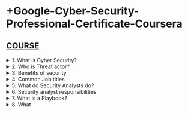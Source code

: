 
# +Google-Cyber-Security-Professional-Certificate-Coursera

## [COURSE](https://www.coursera.org/learn/foundations-of-cybersecurity/lecture/DhI78/welcome-to-the-google-cybersecurity-certificate)

<details>
<summary>1. What is Cyber Security? </summary>

## What is Cyber Security?

- The practice of ensuring Confidentiality, Integrity, and Availability (CIA) of Information by protecting networks, devices, people, and data from unauthorized access or criminal exploitation.

</details>

<details>
<summary>2. Who is Threat actor? </summary>

## Who is Threat actor?

- Any person or group who presents a security risk.

</details>

<details>
<summary>3. Benefits of security </summary>

## Benefits of security

- Protects against external and internal threats
- Meets regulatory compliance
- Maintains and improves business productivity
- Reduces expenses
- Maintains brand trust

</details>

<details>
<summary>4. Common Job titles </summary>

## Common Job titles
  
- Security analyst or specialist
- Cybersecurity analyst or specialist
- Security operations center (SOC) analyst
- Information security analyst

</details>

<details>
<summary>5. What do Security Analysts do? </summary>

## What do Security Analysts do?

- Security analysts are responsible for monitoring and protecting information and systems.

</details>

<details>
<summary>6. Security analyst responsibilities </summary>

## Security analyst responsibilities

- Protecting computer and network systems
- Installing prevention software
- Conducting periodic security audits

</details>

<details>
<summary>7. What is a Playbook? </summary>

## What is a Playbook?

- "A playbook is a list of how to go through a certain detection, and what the analyst needs to look at in order to investigate those incidents."

</details>

<details>
<summary>8. What </summary>

## What 

```x

```

```x

```

```x

```



# #END</details>
